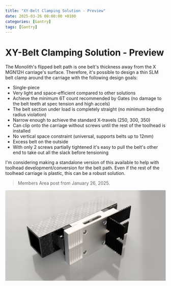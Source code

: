 ```yaml
---
title: "XY-Belt Clamping Solution - Preview"
date: 2025-03-26 00:00:00 +0100
categories: [Gantry]
tags: [Gantry]
---
```


# XY-Belt Clamping Solution - Preview

The Monolith's flipped belt path is one belt's thickness away from the X MGN12H carriage's surface. Therefore, it's possible to design a thin SLM belt clamp around the carriage with the following design goals:
- Single-piece
- Very light and space-efficient compared to other solutions
- Achieve the minimum 6T count recommended by Gates (no damage to the belt teeth at spec tension and high accels)
- The belt section under load is completely straight (no minimum bending radius violation)
- Narrow enough to achieve the standard X-travels (250, 300, 350)
- Can clip onto the carriage without screws until the rest of the toolhead is installed
- No vertical space constraint (universal, supports belts up to 12mm)
- Excess belt on the outside
- With only 2 screws partially tightened it's easy to pull the belt's other end to take out all the slack before tensioning

I'm considering making a standalone version of this available to help with toolhead development/conversion for the belt path. Even if the rest of the toolhead carriage is plastic, this can be a robust solution.

> Members Area post from January 26, 2025.

![Belt clamp preview](assets/media/belt_clamp_preview.PNG)